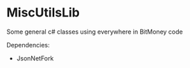 # MiscUtilsLib
Some general c# classes using everywhere in BitMoney code

Dependencies:
* JsonNetFork
